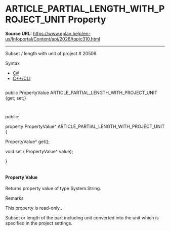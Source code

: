 # ARTICLE_PARTIAL_LENGTH_WITH_PROJECT_UNIT Property

**Source URL:** https://www.eplan.help/en-us/Infoportal/Content/api/2026/topic310.html

---

Subset / length with unit of project # 20506.

Syntax

- [C#](#i-syntax-CS)
- [C++/CLI](#i-syntax-CPP2005)

```
```
public PropertyValue ARTICLE_PARTIAL_LENGTH_WITH_PROJECT_UNIT {get; set;}
```
```

```
```
public:

property PropertyValue^ ARTICLE_PARTIAL_LENGTH_WITH_PROJECT_UNIT {

   PropertyValue^ get();

   void set (    PropertyValue^ value);

}
```
```

#### Property Value

Returns property value of type System.String.

Remarks

This property is read-only..

Subset or length of the part including unit converted into the unit which is specified in the project settings.

